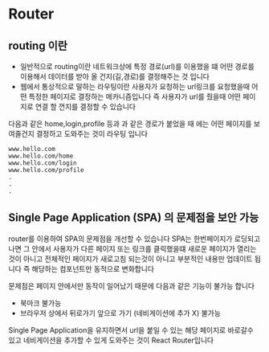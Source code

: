 # Router

## routing 이란
  * 일반적으로 routing이란 네트워크상에 특정 경로(url)를 이용했을 떄 어떤 경로를 이용해서 데이터를 받아 올 건지(길,경로)를 결정해주는 것 입니다
  * 웹에서 통상적으로 말하는 라우팅이란 사용자가 요청하는 url링크를 요청했을때 어떤 특정한 페이지로 결정하는 메카니즘입니다
  즉 사용자가 url를 줬을때 어떤 페이지로 연결 할 껀지를 결정할 수 있습니다

다음과 같은 home,login,profile 등과 과 같은 경로가 붙었을 때 에는 어떤 페이지를 보여줄건지 결정하고 도와주는 것이 라우팅 입니다
```
www.hello.com
www.hello.com/home
www.hello.com/login
www.hello.com/profile
.
.
.
```

## Single Page Application (SPA) 의 문제점을 보안 가능

router를 이용하여 SPA의 문제점을 개선할 수 있습니다 SPA는 한번페이지가 로딩되고 나면 그 안에서 사용자가 다른 페이지 또는 링크를 클릭했을떄 새로운 페이지가 열리는것이 아니고 전체적인 페이지가 새로고침 되는것이 아니고 부분적인 내용만 업데이트 됩니다 즉 해당하는 컴포넌트만 동적으로 변화합니다

문제점은 페이지 안에서만 동작이 일어났기 때문에 다음과 같은 기능이 불가능 합니다
* 북마크 불가능
* 브라우저 상에서 뒤로가기 앞으로 가기 (네비게이션에 추가 X) 불가능 

Single Page Application을 유지하면서 url을 붙일 수 있는 해당 페이지로 바로갈수 있고 네비게이션을 추가할 수 있게 도와주는 것이 React Router입니다